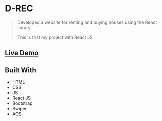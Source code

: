 # D-REC

> Developed a website for renting and buying houses using the React library.
>
> This is first my project with React JS

## [Live Demo](https://dreamy-mccarthy-n3ckua173.iran.liara.run/)

## Built With

- HTML
- CSS
- JS
- React JS
- Bootstrap
- Swiper
- AOS
